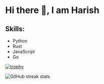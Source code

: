 # Hi there 👋, I am Harish

## Skills:
- Python
- Rust
- JavaScript
- Go


[![trophy](https://github-profile-trophy.vercel.app/?username=harish3124&theme=radical)](https://github.com/ryo-ma/github-profile-trophy)

<!-- [![Top Langs](https://github-readme-stats.vercel.app/api/top-langs/?username=harish3124&theme=radical)](https://github.com/anuraghazra/github-readme-stats) -->
<!--  -->
<!-- ![GitHub stats](https://github-readme-stats.vercel.app/api?username=harish3124&show_icons=true&count_private=true&theme=radical)   -->

![GitHub streak stats](https://github-readme-streak-stats.herokuapp.com/?user=harish3124&theme=radical)  
